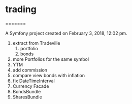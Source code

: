 # trading
=======

A Symfony project created on February 3, 2018, 12:02 pm.


1. extract from Tradeville
    1. portfolio
    1. bonds
1. more Portfolios for the same symbol
1. YTM
1. add commission
1. compare view bonds with inflation
1. fix DateTimeInterval
1. Currency Facade
1. BondsBundle
1. SharesBundle
    